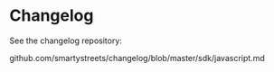 # Changelog

See the changelog repository:

github.com/smartystreets/changelog/blob/master/sdk/javascript.md
